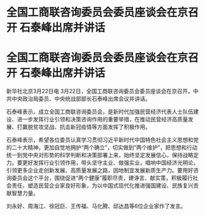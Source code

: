 # 全国工商联咨询委员会委员座谈会在京召开 石泰峰出席并讲话

# 全国工商联咨询委员会委员座谈会在京召开 石泰峰出席并讲话

新华社北京3月22日电 3月22日，全国工商联咨询委员会委员座谈会在京召开，中共中央政治局委员、中央统战部部长石泰峰出席会议并讲话。

石泰峰表示，成立全国工商联咨询委员会，是新时代加强民营经济代表人士队伍建设、进一步发挥行业引领和决策咨询作用的重要举措，在推动民营经济高质量发展、打赢脱贫攻坚战、抗击新冠疫情等方面发挥了积极作用。

石泰峰表示，希望各位委员认真学习贯彻习近平新时代中国特色社会主义思想和党的二十大精神，更加自觉地拥护“两个确立”，切实做到“两个维护”，把思想和行动统一到党中央对形势的科学判断和决策部署上来，始终坚定发展信心，保持战略定力。要更好发挥行业引领作用，带头坚守主业、做强实业，唱响中国经济光明论，引领更多企业走创新发展、高质量发展之路，因地制宜发展新质生产力。要用好咨询委员会这个平台，围绕促进“两个健康”履职尽责，建诤言、献实策，积极履行社会责任，塑造民营企业家良好形象，为以中国式现代化推进强国建设、民族复兴贡献智慧力量。

刘永好、周海江、徐冠巨、王传福、马化腾、邱达昌等6位企业家作了发言。

